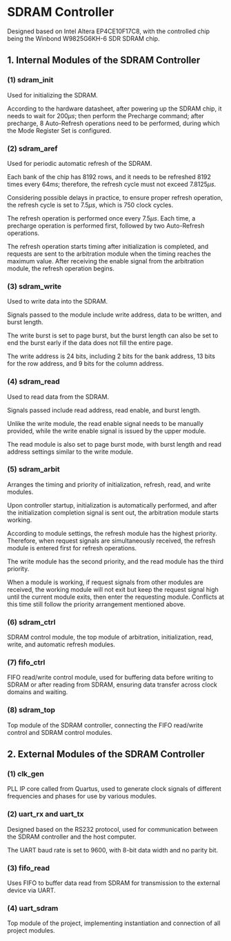 # SDRAM Controller

Designed based on Intel Altera EP4CE10F17C8, with the controlled chip being the Winbond W9825G6KH-6 SDR SDRAM chip.

## 1. Internal Modules of the SDRAM Controller

### (1) sdram_init

Used for initializing the SDRAM.

According to the hardware datasheet, after powering up the SDRAM chip, it needs to wait for $200 \mu s$; then perform the Precharge command; after precharge, 8 Auto-Refresh operations need to be performed, during which the Mode Register Set is configured.

### (2) sdram_aref

Used for periodic automatic refresh of the SDRAM.

Each bank of the chip has 8192 rows, and it needs to be refreshed 8192 times every $64ms$; therefore, the refresh cycle must not exceed $7.8125 \mu s$.

Considering possible delays in practice, to ensure proper refresh operation, the refresh cycle is set to $7.5 \mu s$, which is 750 clock cycles.

The refresh operation is performed once every $7.5 \mu s$. Each time, a precharge operation is performed first, followed by two Auto-Refresh operations.

The refresh operation starts timing after initialization is completed, and requests are sent to the arbitration module when the timing reaches the maximum value. After receiving the enable signal from the arbitration module, the refresh operation begins.

### (3) sdram_write

Used to write data into the SDRAM.

Signals passed to the module include write address, data to be written, and burst length.

The write burst is set to page burst, but the burst length can also be set to end the burst early if the data does not fill the entire page.

The write address is 24 bits, including 2 bits for the bank address, 13 bits for the row address, and 9 bits for the column address.

### (4) sdram_read

Used to read data from the SDRAM.

Signals passed include read address, read enable, and burst length.

Unlike the write module, the read enable signal needs to be manually provided, while the write enable signal is issued by the upper module.

The read module is also set to page burst mode, with burst length and read address settings similar to the write module.

### (5) sdram_arbit

Arranges the timing and priority of initialization, refresh, read, and write modules.

Upon controller startup, initialization is automatically performed, and after the initialization completion signal is sent out, the arbitration module starts working.

According to module settings, the refresh module has the highest priority. Therefore, when request signals are simultaneously received, the refresh module is entered first for refresh operations.

The write module has the second priority, and the read module has the third priority.

When a module is working, if request signals from other modules are received, the working module will not exit but keep the request signal high until the current module exits, then enter the requesting module. Conflicts at this time still follow the priority arrangement mentioned above.

### (6) sdram_ctrl

SDRAM control module, the top module of arbitration, initialization, read, write, and automatic refresh modules.

### (7) fifo_ctrl

FIFO read/write control module, used for buffering data before writing to SDRAM or after reading from SDRAM, ensuring data transfer across clock domains and waiting.

### (8) sdram_top

Top module of the SDRAM controller, connecting the FIFO read/write control and SDRAM control modules.

## 2. External Modules of the SDRAM Controller

### (1) clk_gen

PLL IP core called from Quartus, used to generate clock signals of different frequencies and phases for use by various modules.

### (2) uart_rx and uart_tx

Designed based on the RS232 protocol, used for communication between the SDRAM controller and the host computer.

The UART baud rate is set to 9600, with 8-bit data width and no parity bit.

### (3) fifo_read

Uses FIFO to buffer data read from SDRAM for transmission to the external device via UART.

### (4) uart_sdram

Top module of the project, implementing instantiation and connection of all project modules.
